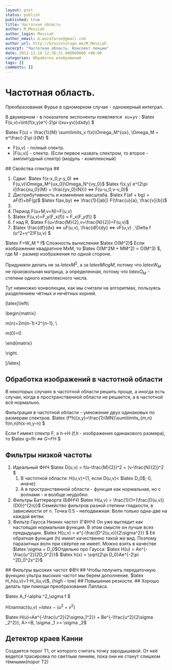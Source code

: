 ```yaml
---
layout: post
status: publish
published: true
title: Частотная область
author: M_Messiah
author_login: Messiah
author_email: m.muzafarov@gmail.com
author_url: http://brainstorage.me/M_Messiah
excerpt: "Частотная область. Конспект лекции"
date: 2012-12-10 12:38:21.000000000 +06:00
categories: Обработка изображений
tags: []
comments: []
---
```


# Частотная область. #


Преобразования Фурье в одномерном случае - одномерный интеграл.

В двумерном - в показателе экспоненты появляется &nbsp;xu+yv : $latex F(u,v)=\int{f(x,y)e^{-2\pi i(xu+yv)}dxdy} $

$latex F(u) = \frac{1}{M} \sum\limits_x f(x)\Omega_M^{ux}, \Omega_M = e^\frac{-2\pi i}{M} $
<ul>
	<li>F(u,v) - полный спектр.</li>
	<li>|F(u,v)| - спектр. (Если первое назвать спектром, то второе - амплитудный спектр) (модуль - комплексный)</li>
</ul>
## Свойства спектра ##
<ol>
	<li>Сдвиг. $latex f(x-x_0,y-y_0) <=> F(u,v)\Omega_M^{ux_0}\Omega_N^{vy_0}$
$latex f(x,y) e^{2\pi i(\frac{xu_0}{M} + \frac{yv_0}{N})} <=> F(u-u_0,v-v_0)$</li>
	<li>Дистрибутивность и изменение масштаба.
$latex F(af + bg) = aF(f)+bF(g)$
$latex f(ax,by) <=> \frac{1}{|ab|} F(\frac{u}{a}, \frac{v}{b})$</li>
	<li></li>
	<li>Период F(u+M,v+N)=F(u,v)</li>
	<li>$latex F(u,v)=F_y(F_x(f)) = F_x(F_y(f)) $</li>
	<li>f над R, $latex F(u+\frac{M}{2},v+\frac{N}{2})=F(u,v)$</li>
	<li>$latex \frac{df}{dx} <=> uF(u,v), \frac{df}{dy} <=> vF(u,v) , \Delta f (u^2+v^2)F(u,v) $</li>
</ol>
$latex F=W_M * f$ Сложность вычисления $latex O(M^2)$
Если изображение квадратное MxM, то $latex O(M^2M + MM^2) = O(M^3) $, где M - размер изображения по одной стороне.

Придумали делать не за $latex M^2$, а за $latex MlogM$, потому что $latex W_M$ не произвольная матрица, а определенная, потому что $latex \Omega_M$ - степени одного комплексного числа.

Тут немножко конволюции, как мы считали на алгоритмах, пользуясь разделением чётных и нечётных корней.

[latex]\left\{

\begin{matrix}

m(n)=2m(n-1)+2^{n-1}, \\

m(0)=0

\end{matrix}

\right.

[/latex]


## Обработка изображений в частотной области ##
В некоторых случаях в частотной области решить проще, а иногда есть случаи, когда в пространственной области не решается, а в частотной всё нормально.

Фильтрация в частотной области - умножение двух одинаковых по размерам спектров. $latex (f*h)(x,y)=\frac{1}{MN}\sum\limits_{m,n} f(m,n)h(x-m,y-n) $

Если f имеет спектр F, а h->H (f,h - изображения одинакового размера), то $latex g=f*h <=> G=F*H $
## Фильтры низкой частоты ##
<ol>
	<li>Идеальный ФНЧ
$latex D(u,v) = f(u-\frac{M}{2})^2 + (v-\frac{N}{2})^2 $
<ol>
	<li>В частотной области: H(u,v)={1, если D(u,v)< $latex D_0$; 0, иначе}</li>
	<li>А в пространственной области - функция как нормальная, но с волнами - и вообще неудобно.</li>
</ol>
</li>
	<li>Фильтры Баттерворта (БФНЧ)
$latex H(u,v) = \frac{1}{1+(\frac{D(u,v)}{D0})^{2n}}$
Семейство фильтров разной степени гладкости, в зависимости от n. Точка 0.5 - неподвижная.
Волн только одна-две на каждой ветви.</li>
	<li>Фильтр Гаусса Низких частот (ГФНЧ)
Он уже выглядит как настоящая нормальная функция. В этом смысле он лучше всех предыдущих.
$latex H(u,v) = e^{-\frac{D^2(u,v)}{2\sigma^2}} $
Её обратная функция (h) имеет качественно такой же вид. Поэтому паразитных волн при свёртке не имеет. Можно взять в качестве $latex \sigma = D_0$Отдельно про Гаусса:
$latex H(u) = Ae^{-\frac{u^2}{2D_0^2}}$
$latex h(x) = \sqrt{2\pi D_0}Ae^{-2\pi ^2D_0^2x^2}$</li>
</ol>
## Фильтры высоких частот ФВЧ ##
Чтобы получить передаточную функцию ультра высоких частот мы берем дополнение.
$latex H_h(u,v)=1-H_l(u,v)$, (high - low)
## Повышение резкости. ##
Хорошо делать при помощи&nbsp;преобразования Лапласа.

$latex A_f-\alpha ^2_\sigma f $

H(лаплас)(u,v) =$latex -(u^2+v^2)$

$latex H(u)=Ae^{-\frac{u^2}{2\sigma_1^2}} + Be^{-\frac{u^2}{2\sigma _2^2}}, A>=B, \sigma _1 >= \sigma _2$
## Детектор краев Канни ##
Создается порог Т1, от которого считать точку зародышевой.
От неё ведется трасировка по светлым линиям, пока они не станут слишком тёмными(порог Т2)
